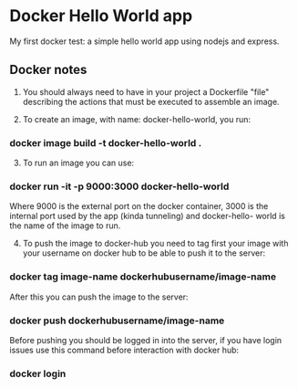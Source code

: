 # Docker Hello World app

My first docker test: a simple hello world app using nodejs and express.

## Docker notes
1. You should always need to have in your project a Dockerfile "file" describing the actions that must be executed to assemble an image.

2. To create an image, with name: docker-hello-world, you run:
###   docker image build -t docker-hello-world .

3. To run an image you can use:
###   docker run -it -p 9000:3000 docker-hello-world
   Where 9000 is the external port on the docker container, 3000 is the internal port used by the app (kinda tunneling) and docker-hello-    world is the name of the image to run.

4. To push the image to docker-hub you need to tag first your image with your username on docker hub to be able to push it to the server:
###   docker tag image-name dockerhubusername/image-name
   After this you can push the image to the server:
###   docker push dockerhubusername/image-name
   Before pushing you should be logged in into the server, if you have login issues use this command before interaction with docker hub:
###   docker login

